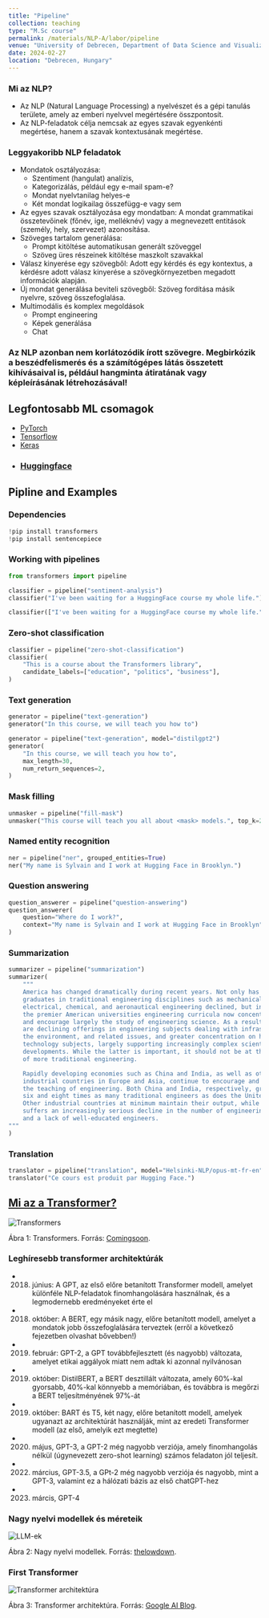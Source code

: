 ```yaml
---
title: "Pipeline"
collection: teaching
type: "M.Sc course"
permalink: /materials/NLP-A/labor/pipeline
venue: "University of Debrecen, Department of Data Science and Visualization"
date: 2024-02-27
location: "Debrecen, Hungary"
---
```


### Mi az NLP?

- Az NLP (Natural Language Processing) a nyelvészet és a gépi tanulás területe, amely az emberi nyelvvel megértésére összpontosít.
- Az NLP-feladatok célja nemcsak az egyes szavak egyenkénti megértése, hanem a szavak kontextusának megértése.

### Leggyakoribb NLP feladatok

- Mondatok osztályozása:
    - Szentiment (hangulat) analízis,
    - Kategorizálás, például egy e-mail spam-e?
    - Mondat nyelvtanilag helyes-e
    - Két mondat logikailag összefügg-e vagy sem
- Az egyes szavak osztályozása egy mondatban: A mondat grammatikai összetevőinek (főnév, ige, melléknév) vagy a megnevezett entitások (személy, hely, szervezet) azonosítása.
- Szöveges tartalom generálása:
    - Prompt kitöltése automatikusan generált szöveggel
    - Szöveg üres részeinek kitöltése maszkolt szavakkal
- Válasz kinyerése egy szövegből: Adott egy kérdés és egy kontextus, a kérdésre adott válasz kinyerése a szövegkörnyezetben megadott információk alapján.
- Új mondat generálása beviteli szövegből: Szöveg fordítása másik nyelvre, szöveg összefoglalása.
- Multimodális és komplex megoldások
    - Prompt engineering
    - Képek generálása
    - Chat

### Az NLP azonban nem korlátozódik írott szövegre. Megbirkózik a beszédfelismerés és a számítógépes látás összetett kihívásaival is, például hangminta átiratának vagy képleírásának létrehozásával!

## Legfontosabb ML csomagok

- [PyTorch](https://pytorch.org/)
- [Tensorflow](https://www.tensorflow.org/)
- [Keras](https://keras.io/)
- ### [Huggingface](https://huggingface.co/)

## Pipline and Examples

### Dependencies

```python
!pip install transformers
!pip install sentencepiece
```

### Working with pipelines

```python
from transformers import pipeline
```

```python
classifier = pipeline("sentiment-analysis")
classifier("I've been waiting for a HuggingFace course my whole life.")
```

```python
classifier(["I've been waiting for a HuggingFace course my whole life.", "I hate this so much!"])
```

### Zero-shot classification

```python
classifier = pipeline("zero-shot-classification")
classifier(
    "This is a course about the Transformers library",
    candidate_labels=["education", "politics", "business"],
)
```

### Text generation

```python
generator = pipeline("text-generation")
generator("In this course, we will teach you how to")
```

```python
generator = pipeline("text-generation", model="distilgpt2")
generator(
    "In this course, we will teach you how to",
    max_length=30,
    num_return_sequences=2,
)
```

### Mask filling

```python
unmasker = pipeline("fill-mask")
unmasker("This course will teach you all about <mask> models.", top_k=2)
```

### Named entity recognition

```python
ner = pipeline("ner", grouped_entities=True)
ner("My name is Sylvain and I work at Hugging Face in Brooklyn.")
```

### Question answering

```python
question_answerer = pipeline("question-answering")
question_answerer(
    question="Where do I work?",
    context="My name is Sylvain and I work at Hugging Face in Brooklyn",
)
```

### Summarization

```python
summarizer = pipeline("summarization")
summarizer(
    """
    America has changed dramatically during recent years. Not only has the number of
    graduates in traditional engineering disciplines such as mechanical, civil,
    electrical, chemical, and aeronautical engineering declined, but in most of
    the premier American universities engineering curricula now concentrate on
    and encourage largely the study of engineering science. As a result, there
    are declining offerings in engineering subjects dealing with infrastructure,
    the environment, and related issues, and greater concentration on high
    technology subjects, largely supporting increasingly complex scientific
    developments. While the latter is important, it should not be at the expense
    of more traditional engineering.

    Rapidly developing economies such as China and India, as well as other
    industrial countries in Europe and Asia, continue to encourage and advance
    the teaching of engineering. Both China and India, respectively, graduate
    six and eight times as many traditional engineers as does the United States.
    Other industrial countries at minimum maintain their output, while America
    suffers an increasingly serious decline in the number of engineering graduates
    and a lack of well-educated engineers.
"""
)
```

### Translation

```python
translator = pipeline("translation", model="Helsinki-NLP/opus-mt-fr-en")
translator("Ce cours est produit par Hugging Face.")
```

## [Mi az a Transformer?](https://arxiv.org/pdf/1706.03762.pdf)

<img src="https://www.comingsoon.net/wp-content/uploads/sites/3/2023/06/Watch-the-Transformers-Movies-Before-Rise-of-the-Beasts.jpg?resize=1024,576" alt="Transformers">

Ábra 1: Transformers. Forrás: [Comingsoon](https://www.comingsoon.net/guides/news/1293620-do-i-need-to-watch-the-transformers-movies-before-rise-of-the-beasts).

### Leghíresebb transformer architektúrák

- 2018. június: A GPT, az első előre betanított Transformer modell, amelyet különféle NLP-feladatok finomhangolására használnak, és a legmodernebb eredményeket érte el
- 2018. október: A BERT, egy másik nagy, előre betanított modell, amelyet a mondatok jobb összefoglalására terveztek (erről a következő fejezetben olvashat bővebben!)
- 2019. február: GPT-2, a GPT továbbfejlesztett (és nagyobb) változata, amelyet etikai aggályok miatt nem adtak ki azonnal nyilvánosan
- 2019. október: DistilBERT, a BERT desztillált változata, amely 60%-kal gyorsabb, 40%-kal könnyebb a memóriában, és továbbra is megőrzi a BERT teljesítményének 97%-át
- 2019. október: BART és T5, két nagy, előre betanított modell, amelyek ugyanazt az architektúrát használják, mint az eredeti Transformer modell (az első, amelyik ezt megtette)
- 2020. május, GPT-3, a GPT-2 még nagyobb verziója, amely finomhangolás nélkül (úgynevezett zero-shot learning) számos feladaton jól teljesít.
- 2022. március, GPT-3.5, a GPt-2 még nagyobb verziója és nagyobb, mint a GPT-3, valamint ez a hálózati bázis az első chatGPT-hez
- 2023. márcis, GPT-4


### Nagy nyelvi modellek és méreteik

<img src="https://i0.wp.com/thelowdown.momentum.asia/wp-content/uploads/2023/03/LLMs-featured-img.jpg?resize=1024%2C512&ssl=1" alt="LLM-ek">

Ábra 2: Nagy nyelvi modellek. Forrás: [thelowdown](https://thelowdown.momentum.asia/the-emergence-of-large-language-models-llms/).


### First Transformer

<img src="https://www.tensorflow.org/images/tutorials/transformer/transformer.png" alt="Transformer architektúra">

Ábra 3: Transformer architektúra. Forrás: [Google AI Blog](https://ai.googleblog.com/2017/08/transformer-novel-neural-network.html).